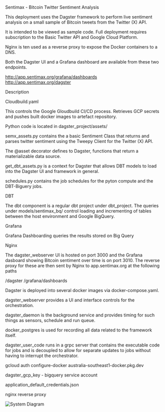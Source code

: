 Sentimax - Bitcoin Twitter Sentiment Analysis

This deployment uses the Dagster framework to perform live sentiment analysis on a small sample of Bitcoin tweets from the Twitter (X) API.

It is intended to be viewed as sample code. Full deployment requires subscription to the Basic Twitter API and Google Cloud Platform. 

Nginx is ten used as a reverse proxy to expose the Docker containers to a DNS. 

Both the Dagster UI and a Grafana dashboard are available from these two endpoints.

http://app.sentimax.org/grafana/dashboards
http://app.sentimax.org/dagster

Description

Cloudbuild.yaml 

This controls the Google Gloudbuild CI/CD process. Retrieves GCP secrets and pushes built docker images to artefact repository.  

Python code is located in dagster_project/assets/

semx_assets.py contains the a basic Sentiment Class that returns and parses twitter sentiment using the Tweepy Client for the Twitter (X) API.

The @asset decorator defines to Dagster, functions that return a materializable data source.

get_dbt_assets.py is a context for Dagster that allows DBT models to load into the Dagster UI and framework in general.

schedules.py contains the job schedules for the pyton compute and the DBT-Biguery jobs. 


DBT

The dbt component is a regular dbt project under dbt_project. The queries under models/sentimax_bq/ control loading and incrementing of tables between the host environment and Google BigQuery.


Grafana

Grafana Dashboarding queries the results stored on Big Query

Nginx

The dagster_webserver UI is hosted on port 3000 and the Grafana dasboard showing Bitcoin sentiment over time is on port 3010. The reverse proxy for these are then sent by Nginx to app.sentimax.org at the following paths

/dagster
/grafana/dashboards


Dagster is deployed into several docker images via docker-compose.yaml.

dagster_webserver provides a UI and interface controls for the orchestration.

dagster_daemon is the background service and provides timing for such things as sensors, schedule and run queue.

docker_postgres is used for recording all data related to the framework itself.

dagster_user_code runs in a grpc server that contains the executable code for jobs and is decoupled to allow for separate updates to jobs without having to interrupt the orchestrator.

gcloud auth configure-docker australia-southeast1-docker.pkg.dev

dagster_gcp_key - bigquery service account

application_default_credentials.json

nginx reverse proxy

![System Diagram](https://github.com/GaryPate/dagster-project/assets/20076884/18b14f6f-2910-40fa-85ca-d615a141da10)
